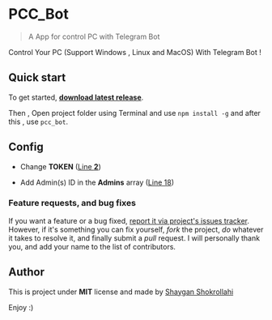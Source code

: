 # PCC_Bot
> A App for control PC with Telegram Bot

Control Your PC (Support Windows , Linux and MacOS) With Telegram Bot !

## Quick start

To get started, **[download latest release](https://github.com/sh-sh-dev/PCC_Bot/releases/latest)**.

Then , Open project folder using Terminal and use ```npm install -g``` and after this , use ```pcc_bot```.

## Config
+ Change **TOKEN** ([Line **2**](https://github.com/sh-sh-dev/PCC_Bot/blob/master/index.js#L2))

+ Add Admin(s) ID in the **Admins** array ([Line 18](https://github.com/sh-sh-dev/PCC_Bot/blob/master/index.js#L18))

### Feature requests, and bug fixes

If you want a feature or a bug fixed, [report it via project's issues tracker](https://github.com/sh-sh-dev/PCC_Bot/issues). However, if it's something you can fix yourself, *fork* the project, *do* whatever it takes to resolve it, and finally submit a *pull* request. I will personally thank you, and add your name to the list of contributors.

## Author

This is project under **MIT** license and made by [Shaygan Shokrollahi](https://github.com/sh-sh-dev)

Enjoy :)
